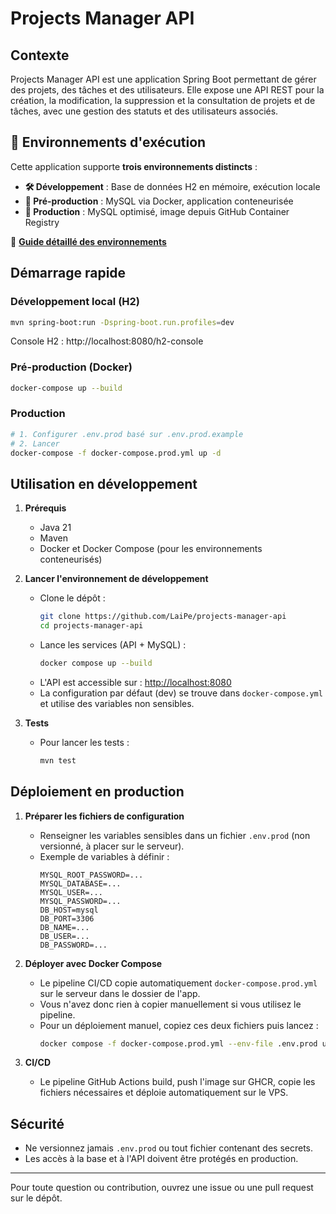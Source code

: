 # Projects Manager API

## Contexte

Projects Manager API est une application Spring Boot permettant de gérer des projets, des tâches et des utilisateurs. Elle expose une API REST pour la création, la modification, la suppression et la consultation de projets et de tâches, avec une gestion des statuts et des utilisateurs associés.

## 🚀 Environnements d'exécution

Cette application supporte **trois environnements distincts** :

- **🛠️ Développement** : Base de données H2 en mémoire, exécution locale
- **🧪 Pré-production** : MySQL via Docker, application conteneurisée
- **🚀 Production** : MySQL optimisé, image depuis GitHub Container Registry

📖 **[Guide détaillé des environnements](ENVIRONMENTS.md)**

## Démarrage rapide

### Développement local (H2)
```sh
mvn spring-boot:run -Dspring-boot.run.profiles=dev
```
Console H2 : http://localhost:8080/h2-console

### Pré-production (Docker)
```sh
docker-compose up --build
```

### Production
```sh
# 1. Configurer .env.prod basé sur .env.prod.example
# 2. Lancer
docker-compose -f docker-compose.prod.yml up -d
```

## Utilisation en développement

1. **Prérequis**
   - Java 21
   - Maven
   - Docker et Docker Compose (pour les environnements conteneurisés)

2. **Lancer l'environnement de développement**

   - Clone le dépôt :
     ```sh
     git clone https://github.com/LaiPe/projects-manager-api
     cd projects-manager-api
     ```
   - Lance les services (API + MySQL) :
     ```sh
     docker compose up --build
     ```
   - L'API est accessible sur : [http://localhost:8080](http://localhost:8080)
   - La configuration par défaut (dev) se trouve dans `docker-compose.yml` et utilise des variables non sensibles.

3. **Tests**
   - Pour lancer les tests :
     ```sh
     mvn test
     ```

## Déploiement en production

1. **Préparer les fichiers de configuration**
   - Renseigner les variables sensibles dans un fichier `.env.prod` (non versionné, à placer sur le serveur).
   - Exemple de variables à définir :
     ```env
     MYSQL_ROOT_PASSWORD=...
     MYSQL_DATABASE=...
     MYSQL_USER=...
     MYSQL_PASSWORD=...
     DB_HOST=mysql
     DB_PORT=3306
     DB_NAME=...
     DB_USER=...
     DB_PASSWORD=...
     ```

2. **Déployer avec Docker Compose**
    - Le pipeline CI/CD copie automatiquement `docker-compose.prod.yml` sur le serveur dans le dossier de l'app.
    - Vous n'avez donc rien à copier manuellement si vous utilisez le pipeline.
    - Pour un déploiement manuel, copiez ces deux fichiers puis lancez :
       ```sh
       docker compose -f docker-compose.prod.yml --env-file .env.prod up -d
       ```

3. **CI/CD**
   - Le pipeline GitHub Actions build, push l'image sur GHCR, copie les fichiers nécessaires et déploie automatiquement sur le VPS.

## Sécurité
- Ne versionnez jamais `.env.prod` ou tout fichier contenant des secrets.
- Les accès à la base et à l'API doivent être protégés en production.

---

Pour toute question ou contribution, ouvrez une issue ou une pull request sur le dépôt.
